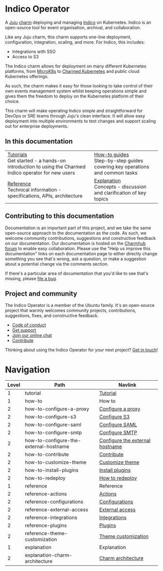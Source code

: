 # Indico Operator

A [Juju](https://juju.is/) [charm](https://juju.is/docs/olm/charmed-operators) deploying and managing [Indico](https://getindico.io/) on Kubernetes. Indico is an open-source tool for event organisation, archival, and collaboration.

Like any Juju charm, this charm supports one-line deployment, configuration, integration, scaling, and more. For Indico, this includes:
- Integrations with SSO
- Access to S3

The Indico charm allows for deployment on many different Kubernetes platforms, from [MicroK8s](https://microk8s.io) to [Charmed Kubernetes](https://ubuntu.com/kubernetes) and public cloud Kubernetes offerings.

As such, the charm makes it easy for those looking to take control of their own events management system whilst keeping operations simple and gives them the freedom to deploy on the Kubernetes platform of their choice.

This charm will make operating Indico simple and straightforward for DevOps or SRE teams through Juju's clean interface. It will allow easy deployment into multiple environments to test changes and support scaling out for enterprise deployments.

## In this documentation

| | |
|--|--|
|  [Tutorials](https://charmhub.io/indico/docs/tutorial)</br>  Get started - a hands-on introduction to using the Charmed Indico operator for new users </br> |  [How-to guides](https://charmhub.io/indico/docs/how-to-configure-a-proxy) </br> Step-by-step guides covering key operations and common tasks |
| [Reference](https://charmhub.io/indico/docs/reference-actions) </br> Technical information - specifications, APIs, architecture | [Explanation](https://charmhub.io/indico/docs/explanation-charm-architecture) </br> Concepts - discussion and clarification of key topics  |

## Contributing to this documentation

Documentation is an important part of this project, and we take the same open-source approach to the documentation as the code. As such, we welcome community contributions, suggestions and constructive feedback on our documentation. Our documentation is hosted on the [Charmhub forum](https://discourse.charmhub.io/t/indico-documentation-overview/7571) to enable easy collaboration. Please use the "Help us improve this documentation" links on each documentation page to either directly change something you see that's wrong, ask a question, or make a suggestion about a potential change via the comments section.

If there's a particular area of documentation that you'd like to see that's missing, please [file a bug](https://github.com/canonical/indico-operator/issues).

## Project and community

The Indico Operator is a member of the Ubuntu family. It's an open-source project that warmly welcomes community projects, contributions, suggestions, fixes, and constructive feedback.

- [Code of conduct](https://ubuntu.com/community/code-of-conduct)
- [Get support](https://discourse.charmhub.io/)
- [Join our online chat](https://matrix.to/#/#charmhub-charmdev:ubuntu.com)
- [Contribute](Contribute)

Thinking about using the Indico Operator for your next project? [Get in touch](https://matrix.to/#/#charmhub-charmdev:ubuntu.com)!

# Navigation

| Level | Path | Navlink |
| --- | --- | --- |
| 1 | tutorial | [Tutorial](/t/indico-docs-quick-guide/8676) |
| 1 | how-to | How to |
| 2 | how-to-configure-a-proxy | [Configure a proxy](/t/indico-docs-how-to-configure-a-proxy/8678) |
| 2 | how-to-configure-s3 | [Configure S3](/t/indico-docs-how-to-configure-s3/8680) |
| 2 | how-to-configure-saml | [Configure SAML](/t/indico-docs-how-to-configure-saml/8664) |
| 2 | how-to-configure-smtp | [Configure SMTP](/t/indico-docs-how-to-configure-smtp/8666) |
| 2 | how-to-configure-the-external-hostname | [Configure the external hostname](/t/indico-docs-how-to-configure-the-external-hostname/8660) |
| 2 | how-to-contribute | [Contribute](/t/indico-docs-how-to-contribute/7561) |
| 2 | how-to-customize-theme | [Customize theme](/t/indico-docs-how-to-customize-theme/8682) |
| 2 | how-to-install-plugins | [Install plugins](/t/indico-docs-how-to-install-plugins/8662) |
| 2 | how-to-redeploy | [How to redeploy](/t/indico-docs-how-to-redeploy-indico/15928) |
| 1 | reference | Reference |
| 2 | reference-actions | [Actions](/t/indico-docs-actions/8668) |
| 2 | reference-configurations | [Configurations](/t/indico-docs-configurations/8670) |
| 2 | reference-external-access | [External access](/t/indico-docs-external-access/15929) |
| 2 | reference-integrations | [Integrations](/t/indico-docs-integrations/8672) |
| 2 | reference-plugins | [Plugins](/t/indico-docs-plugins/7567) |
| 2 | reference-theme-customization | [Theme customization](/t/indico-docs-theme-customization/8674) |
| 1 | explanation | Explanation |
| 2 | explanation-charm-architecture | [Charm architecture](/t/indico-docs-charm-architecture/7559) |
